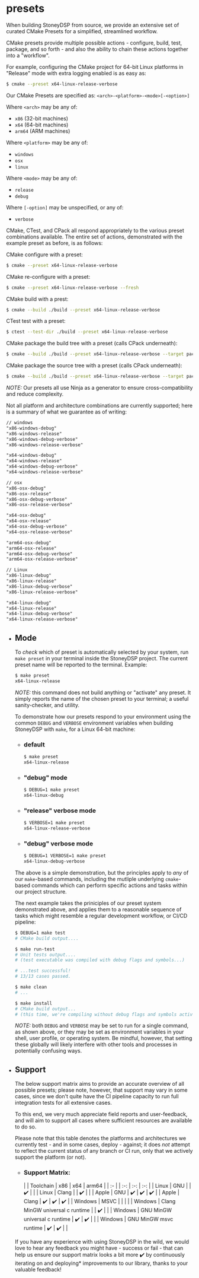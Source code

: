 # presets

  When building StoneyDSP from source, we provide an extensive set of curated CMake Presets for a simplified, streamlined workflow.

  CMake presets provide multiple possible actions - configure, build, test, package, and so forth - and also the ability to chain these actions together into a "workflow".

  For example, configuring the CMake project for 64-bit Linux platforms in "Release" mode with extra logging enabled is as easy as:

  ```sh
  $ cmake --preset x64-linux-release-verbose
  ```

  Our CMake Presets are specified as: `<arch>-<platform>-<mode>[-<option>]`

  Where `<arch>` may be any of:

  - `x86` (32-bit machines)
  - `x64` (64-bit machines)
  - `arm64` (ARM machines)

  Where `<platform>` may be any of:

  - `windows`
  - `osx`
  - `linux`

  Where `<mode>` may be any of:

  - `release`
  - `debug`

  Where `[-option]` may be unspecified, or any of:

  - `verbose`

  CMake, CTest, and CPack all respond appropriately to the various preset combinations available. The entire set of actions, demonstrated with the example preset as before, is as follows:

  CMake configure with a preset:

  ```sh
  $ cmake --preset x64-linux-release-verbose
  ```

  CMake re-configure with a preset:

  ```sh
  $ cmake --preset x64-linux-release-verbose --fresh
  ```

  CMake build with a prest:

  ```sh
  $ cmake --build ./build --preset x64-linux-release-verbose
  ```

  CTest test with a preset:

  ```sh
  $ ctest --test-dir ./build --preset x64-linux-release-verbose
  ```

  CMake package the build tree with a preset (calls CPack underneath):

  ```sh
  $ cmake --build ./build --preset x64-linux-release-verbose --target package
  ```

  CMake package the source tree with a preset (calls CPack underneath):

  ```sh
  $ cmake --build ./build --preset x64-linux-release-verbose --target package_source
  ```

  *NOTE:* Our presets all use Ninja as a generator to ensure cross-compatibility and reduce complexity.

  Not all platform and architecture combinations are currently supported; here is a summary of what we guarantee as of writing:

  ```txt
  // windows
  "x86-windows-debug"
  "x86-windows-release"
  "x86-windows-debug-verbose"
  "x86-windows-release-verbose"

  "x64-windows-debug"
  "x64-windows-release"
  "x64-windows-debug-verbose"
  "x64-windows-release-verbose"

  // osx
  "x86-osx-debug"
  "x86-osx-release"
  "x86-osx-debug-verbose"
  "x86-osx-release-verbose"

  "x64-osx-debug"
  "x64-osx-release"
  "x64-osx-debug-verbose"
  "x64-osx-release-verbose"

  "arm64-osx-debug"
  "arm64-osx-release"
  "arm64-osx-debug-verbose"
  "arm64-osx-release-verbose"

  // Linux
  "x86-linux-debug"
  "x86-linux-release"
  "x86-linux-debug-verbose"
  "x86-linux-release-verbose"

  "x64-linux-debug"
  "x64-linux-release"
  "x64-linux-debug-verbose"
  "x64-linux-release-verbose"
  ```

- ## Mode

  To *check* which of preset is automatically selected by your system, run `make preset` in your terminal inside the StoneyDSP project. The current preset name will be reported to the terminal. Example:

  ```sh
  $ make preset
  x64-linux-release
  ```

  *NOTE:* this command does not build anything or "activate" any preset. It simply reports the name of the chosen preset to your terminal; a useful sanity-checker, and utility.

  To demonstrate how our presets respond to your environment using the common `DEBUG` and `VERBOSE` environment variables when building StoneyDSP with `make`, for a Linux 64-bit machine:

  - ### default

    ```sh
    $ make preset
    x64-linux-release
    ```

  - ### "debug" mode

    ```sh
    $ DEBUG=1 make preset
    x64-linux-debug
    ```

  - ### "release" verbose mode

    ```sh
    $ VERBOSE=1 make preset
    x64-linux-release-verbose
    ```

  - ### "debug" verbose mode

    ```sh
    $ DEBUG=1 VERBOSE=1 make preset
    x64-linux-debug-verbose
    ```

  The above is a simple demonstration, but the principles apply to *any* of our `make`-based commands, including the mutliple underlying `cmake`-based commands which can perform specific actions and tasks within our project structure.

  The next example takes the priniciples of our preset system demonstrated above, and applies them to a reasonable sequence of tasks which might resemble a regular development workflow, or CI/CD pipeline:

  ```sh
  $ DEBUG=1 make test
  # CMake build output....

  $ make run-test
  # Unit tests output....
  # (test executable was compiled with debug flags and symbols...)

  # ...test successful!
  # 13/13 cases passed.

  $ make clean
  # ...

  $ make install
  # CMake build output...
  # (this time, we're compiling without debug flags and symbols activated...)
  ```

  *NOTE:* both `DEBUG` and `VERBOSE` may be set to run for a single command, as shown above, or they may be set as environment variables in your shell, user profile, or operating system. Be mindful, however, that setting these globally will likely interfere with other tools and processes in potentially confusing ways.

- ## Support

  The below support matrix aims to provide an accurate overview of all possible presets; please note, however, that support may vary in some cases, since we don't quite have the CI pipeline capacity to run full integration tests for all extensive cases.

  To this end, we very much appreciate field reports and user-feedback, and will aim to support all cases where sufficient resources are available to do so.

  Please note that this table denotes the platforms and architectures we currently test - and in some cases, deploy - against; it does *not* attempt to reflect the current status of any branch or CI run, only that we actively support the platform (or not).

  - ### Support Matrix:

    |         | Toolchain                        | x86 | x64 | arm64 |
    | :-      |                                  | :-: | :-: |  :-:  |
    | Linux   | GNU                              |     |  ✔️  |       |
    | Linux   | Clang                            |     |  ✔️  |       |
    | Apple   | GNU                              |  ✔️  |  ✔️  |   ✔️   |
    | Apple   | Clang                            |  ✔️  |  ✔️  |   ✔️   |
    | Windows | MSVC                             |     |     |       |
    | Windows | Clang MinGW universal c runtime  |     |  ✔️  |       |
    | Windows | GNU MinGW universal c runtime    |  ✔️  |  ✔️  |       |
    | Windows | GNU MinGW msvc runtime           |  ✔️  |  ✔️  |       |

  If you have any experience with using StoneyDSP in the wild, we would love to hear any feedback you might have - success or fail -  that can help us ensure our support matrix looks a bit more ✔️ by continuously iterating on and deploying* improvements to our library, thanks to your valuable feedback!
